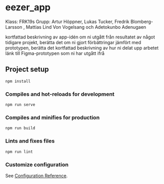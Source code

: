 # eezer_app

Klass: FRK19s
Grupp: Artur Höppner, Lukas Tucker, Fredrik Blomberg-Larsson , Mattias Lind Von Vogelsang och Adetokunbo Adenugaen

kortfattad beskrivning av app-idén
om ni utgått från resultatet av något tidigare projekt, berätta det
om ni gjort förbättringar jämfört med prototypen, berätta det
kortfattad beskrivning av hur ni delat upp arbetet
länk till Figma-prototypen som ni har utgått ifrå

## Project setup

```
npm install
```

### Compiles and hot-reloads for development

```
npm run serve
```

### Compiles and minifies for production

```
npm run build
```

### Lints and fixes files

```
npm run lint
```

### Customize configuration

See [Configuration Reference](https://cli.vuejs.org/config/).
